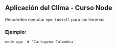 ## Aplicación del Clima - Curso Node

Recuerden ejecutar ```npm install``` para las librerías


### Ejemplo:
```
node app -d 'Cartagena Colombia'
```
